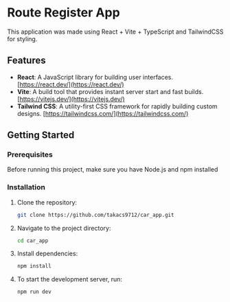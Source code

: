 # Route Register App

This application was made using React + Vite + TypeScript and TailwindCSS for styling.

## Features

- **React**: A JavaScript library for building user interfaces. [https://react.dev/](https://react.dev/)
- **Vite**: A build tool that provides instant server start and fast builds. [https://vitejs.dev/](https://vitejs.dev/)
- **Tailwind CSS**: A utility-first CSS framework for rapidly building custom designs. [https://tailwindcss.com/](https://tailwindcss.com/)

## Getting Started

### Prerequisites

Before running this project, make sure you have Node.js and npm installed

### Installation

1. Clone the repository:
   ```sh
   git clone https://github.com/takacs9712/car_app.git
   ```
2. Navigate to the project directory:
   ```sh
   cd car_app
   ```
3. Install dependencies:
   ```sh
   npm install
   ```
4. To start the development server, run:
   ```sh
   npm run dev
   ```
